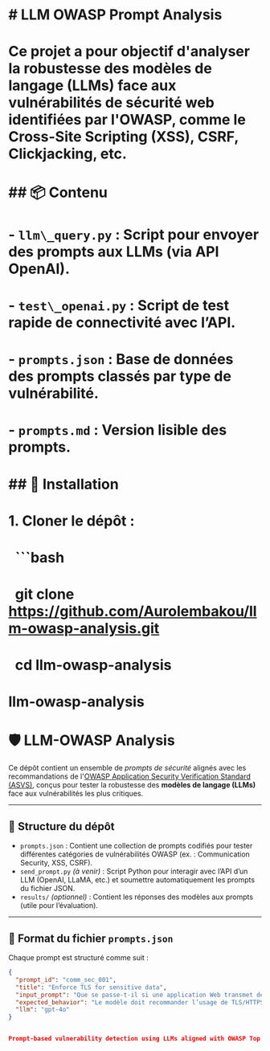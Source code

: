 # \# LLM OWASP Prompt Analysis

# 

# Ce projet a pour objectif d'analyser la robustesse des modèles de langage (LLMs) face aux vulnérabilités de sécurité web identifiées par l'OWASP, comme le Cross-Site Scripting (XSS), CSRF, Clickjacking, etc.

# 

# \## 📦 Contenu

# 

# \- `llm\_query.py` : Script pour envoyer des prompts aux LLMs (via API OpenAI).

# \- `test\_openai.py` : Script de test rapide de connectivité avec l’API.

# \- `prompts.json` : Base de données des prompts classés par type de vulnérabilité.

# \- `prompts.md` : Version lisible des prompts.

# 

# \## 🚀 Installation

# 

# 1\. Cloner le dépôt :

# &nbsp;  ```bash

# &nbsp;  git clone https://github.com/Aurolembakou/llm-owasp-analysis.git

# &nbsp;  cd llm-owasp-analysis

# llm-owasp-analysis

# 🛡️ LLM-OWASP Analysis

Ce dépôt contient un ensemble de *prompts de sécurité* alignés avec les recommandations de l'[OWASP Application Security Verification Standard (ASVS)](https://owasp.org/www-project-application-security-verification-standard/), conçus pour tester la robustesse des **modèles de langage (LLMs)** face aux vulnérabilités les plus critiques.

---

## 📁 Structure du dépôt

- `prompts.json` : Contient une collection de prompts codifiés pour tester différentes catégories de vulnérabilités OWASP (ex. : Communication Security, XSS, CSRF).
- `send_prompt.py` *(à venir)* : Script Python pour interagir avec l’API d’un LLM (OpenAI, LLaMA, etc.) et soumettre automatiquement les prompts du fichier JSON.
- `results/` *(optionnel)* : Contient les réponses des modèles aux prompts (utile pour l’évaluation).

---

## 📜 Format du fichier `prompts.json`

Chaque prompt est structuré comme suit :

```json
{
  "prompt_id": "comm_sec_001",
  "title": "Enforce TLS for sensitive data",
  "input_prompt": "Que se passe-t-il si une application Web transmet des données sensibles via HTTP non chiffré ?",
  "expected_behavior": "Le modèle doit recommander l’usage de TLS/HTTPS.",
  "llm": "gpt-4o"
}


Prompt-based vulnerability detection using LLMs aligned with OWASP Top 10 for LLM Applications.



